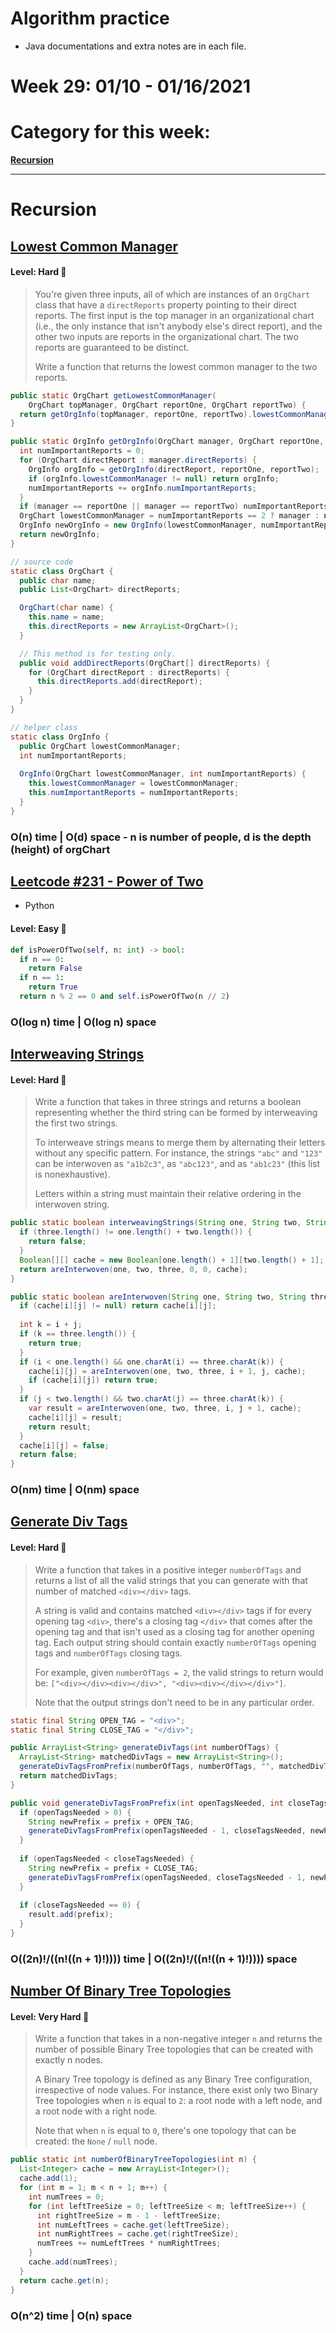 # Algorithm practice

* Java documentations and extra notes are in each file.

# Week 29: 01/10 - 01/16/2021

# Category for this week:
**[Recursion](#recursion)**<br>

---

# Recursion

## [Lowest Common Manager](../Recursion/src/main/java/LowestCommonManager.java)

#### Level: Hard 📕

> You're given three inputs, all of which are instances of an `OrgChart` class that have a `directReports` property pointing to their direct reports. The first input is the top manager in an organizational chart (i.e., the only instance that isn't anybody else's direct report), and the other two inputs are reports in the organizational chart. The two reports are guaranteed to be distinct.
>
> Write a function that returns the lowest common manager to the two reports.

```java
public static OrgChart getLowestCommonManager(
    OrgChart topManager, OrgChart reportOne, OrgChart reportTwo) {
  return getOrgInfo(topManager, reportOne, reportTwo).lowestCommonManager;
}

public static OrgInfo getOrgInfo(OrgChart manager, OrgChart reportOne, OrgChart reportTwo) {
  int numImportantReports = 0;
  for (OrgChart directReport : manager.directReports) {
    OrgInfo orgInfo = getOrgInfo(directReport, reportOne, reportTwo);
    if (orgInfo.lowestCommonManager != null) return orgInfo;
    numImportantReports += orgInfo.numImportantReports;
  }
  if (manager == reportOne || manager == reportTwo) numImportantReports++;
  OrgChart lowestCommonManager = numImportantReports == 2 ? manager : null;
  OrgInfo newOrgInfo = new OrgInfo(lowestCommonManager, numImportantReports);
  return newOrgInfo;
}

// source code
static class OrgChart {
  public char name;
  public List<OrgChart> directReports;

  OrgChart(char name) {
    this.name = name;
    this.directReports = new ArrayList<OrgChart>();
  }

  // This method is for testing only.
  public void addDirectReports(OrgChart[] directReports) {
    for (OrgChart directReport : directReports) {
      this.directReports.add(directReport);
    }
  }
}

// helper class
static class OrgInfo {
  public OrgChart lowestCommonManager;
  int numImportantReports;
  
  OrgInfo(OrgChart lowestCommonManager, int numImportantReports) {
    this.lowestCommonManager = lowestCommonManager;
    this.numImportantReports = numImportantReports;
  }
}
```

### O(n) time | O(d) space - n is number of people, d is the depth (height) of orgChart

## [Leetcode #231 - Power of Two](https://leetcode.com/problems/power-of-two/)
* Python

#### Level: Easy 📗

```python
def isPowerOfTwo(self, n: int) -> bool:
  if n == 0:
    return False
  if n == 1:
    return True
  return n % 2 == 0 and self.isPowerOfTwo(n // 2)
```

### O(log n) time | O(log n) space

## [Interweaving Strings](../Recursion/src/main/java/InterweavingStrings.java)

#### Level: Hard 📕

> Write a function that takes in three strings and returns a boolean representing whether the third string can be formed by interweaving the first two strings.
>
> To interweave strings means to merge them by alternating their letters without any specific pattern. For instance, the strings `"abc"` and `"123"` can be interwoven as `"a1b2c3"`, as `"abc123"`, and as `"ab1c23"` (this list is nonexhaustive).
>
> Letters within a string must maintain their relative ordering in the interwoven string.

```java
public static boolean interweavingStrings(String one, String two, String three) {
  if (three.length() != one.length() + two.length()) {
    return false;
  }
  Boolean[][] cache = new Boolean[one.length() + 1][two.length() + 1];
  return areInterwoven(one, two, three, 0, 0, cache);
}

public static boolean areInterwoven(String one, String two, String three, int i, int j, Boolean[][] cache) {
  if (cache[i][j] != null) return cache[i][j];
  
  int k = i + j;
  if (k == three.length()) {
    return true;
  }
  if (i < one.length() && one.charAt(i) == three.charAt(k)) {
    cache[i][j] = areInterwoven(one, two, three, i + 1, j, cache);
    if (cache[i][j]) return true;
  }
  if (j < two.length() && two.charAt(j) == three.charAt(k)) {
    var result = areInterwoven(one, two, three, i, j + 1, cache);
    cache[i][j] = result;
    return result;
  }
  cache[i][j] = false;
  return false;
}
``` 

### O(nm) time | O(nm) space

## [Generate Div Tags](../)

#### Level: Hard 📕

> Write a function that takes in a positive integer `numberOfTags` and returns a list of all the valid strings that you can generate with that number of matched `<div></div>` tags.
>
> A string is valid and contains matched `<div></div>` tags if for every opening tag `<div>`, there's a closing tag `</div>` that comes after the opening tag and that isn't used as a closing tag for another opening tag. Each output string should contain exactly `numberOfTags` opening tags and `numberOfTags` closing tags.
>
> For example, given `numberOfTags = 2`, the valid strings to return would be: `["<div></div><div></div>", "<div><div></div></div>"]`.
>
> Note that the output strings don't need to be in any particular order.

```java
static final String OPEN_TAG = "<div>";
static final String CLOSE_TAG = "</div>";

public ArrayList<String> generateDivTags(int numberOfTags) {
  ArrayList<String> matchedDivTags = new ArrayList<String>();
  generateDivTagsFromPrefix(numberOfTags, numberOfTags, "", matchedDivTags);
  return matchedDivTags;
}

public void generateDivTagsFromPrefix(int openTagsNeeded, int closeTagsNeeded, String prefix, ArrayList<String> result) {
  if (openTagsNeeded > 0) {
    String newPrefix = prefix + OPEN_TAG;
    generateDivTagsFromPrefix(openTagsNeeded - 1, closeTagsNeeded, newPrefix, result);
  }
  
  if (openTagsNeeded < closeTagsNeeded) {
    String newPrefix = prefix + CLOSE_TAG;
    generateDivTagsFromPrefix(openTagsNeeded, closeTagsNeeded - 1, newPrefix, result);
  }
  
  if (closeTagsNeeded == 0) {
    result.add(prefix);
  }
}
```

### O((2n)!/((n!((n + 1)!)))) time | O((2n)!/((n!((n + 1)!)))) space

## [Number Of Binary Tree Topologies](../Recursion/src/main/java/NumBinaryTreeTopologies.java)

#### Level: Very Hard 📓

> Write a function that takes in a non-negative integer `n` and returns the number of possible Binary Tree topologies that can be created with exactly n nodes.
>
> A Binary Tree topology is defined as any Binary Tree configuration, irrespective of node values. For instance, there exist only two Binary Tree topologies when `n` is equal to `2`: a root node with a left node, and a root node with a right node.
>
> Note that when `n` is equal to `0`, there's one topology that can be created: the `None` / `null` node.

```java
public static int numberOfBinaryTreeTopologies(int n) {
  List<Integer> cache = new ArrayList<Integer>();
  cache.add(1);
  for (int m = 1; m < n + 1; m++) {
    int numTrees = 0;
    for (int leftTreeSize = 0; leftTreeSize < m; leftTreeSize++) {
      int rightTreeSize = m - 1 - leftTreeSize;
      int numLeftTrees = cache.get(leftTreeSize);
      int numRightTrees = cache.get(rightTreeSize);
      numTrees += numLeftTrees * numRightTrees;
    }
    cache.add(numTrees);
  }
  return cache.get(n);
}
```

### O(n^2) time | O(n) space
